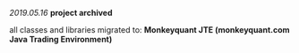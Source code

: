 _2019.05.16_  **project archived**

all classes and libraries migrated to: 
**Monkeyquant JTE (monkeyquant.com Java Trading Environment)**

 

